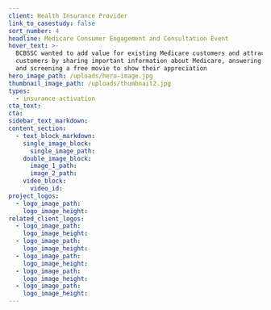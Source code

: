 ```yaml
---
client: Health Insurance Provider
link_to_casestudy: false
sort_number: 4
headline: Medicare Consumer Engagement and Consultation Event
hover_text: >-
  BCBSSC wanted to add value for existing Medicare customers and attract new
  customers by sharing important information about Medicare, answering questions
  and screening a free movie to show their appreciation
hero_image_path: /uploads/hero-image.jpg
thumbnail_image_path: /uploads/thumbnail2.jpg
types:
  - insurance activation
cta_text:
cta:
sidebar_text_markdown:
content_section:
  - text_block_markdown:
    single_image_block:
      single_image_path:
    double_image_block:
      image_1_path:
      image_2_path:
    video_block:
      video_id:
project_logos:
  - logo_image_path:
    logo_image_height:
related_client_logos:
  - logo_image_path:
    logo_image_height:
  - logo_image_path:
    logo_image_height:
  - logo_image_path:
    logo_image_height:
  - logo_image_path:
    logo_image_height:
  - logo_image_path:
    logo_image_height:
---
```

